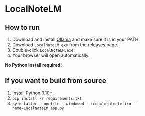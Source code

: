 # LocalNoteLM

## How to run

1. Download and install [Ollama](https://ollama.com/download) and make sure it is in your PATH.
2. Download `LocalNoteLM.exe` from the releases page.
3. Double-click `LocalNoteLM.exe`.
4. Your browser will open automatically.

**No Python install required!**

## If you want to build from source

1. Install Python 3.10+.
2. `pip install -r requirements.txt`
3. `pyinstaller --onefile --windowed --icon=localnote.ico --name=LocalNoteLM app.py`
